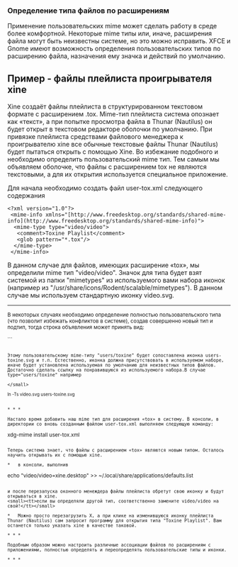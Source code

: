 ### Определение типа файлов по расширениям

Применение пользовательских mime может сделать работу в среде более комфортной. Некоторые mime типы или, иначе, расширения файла могут быть неизвестны системе, но это можно исправить.
XFCE и Gnome имеют возможность определения пользовательских типов по расширению файла, назначения ему значка и действий по умолчанию.

## Пример - файлы плейлиста проигрывателя xine

Xine создаёт файлы плейлиста в структурированном текстовом формате с расширением .tox.
Mime-тип плейлиста система опознает как «текст», а при попытке просмотра файла в Thunar (Nautilus) он будет открыт в текстовом редакторе оболочки по умолчанию. При привязке плейлиста средствами файлового менеджера к проигрывателю xine все обычные текстовые файлы Thunar (Nautilus) будет пытаться открыть с помощью Xine.
Во избежание подобного и необходимо определить пользовательский mime тип. Тем самым мы объявляем оболочке, что файлы с расширением tox не являются текстовыми, а для их открытия используется специальное приложение.

Для начала необходимо создать файл user-tox.xml следующего содержания

```
<?xml version="1.0"?>
 <mime-info xmlns="[http://www.freedesktop.org/standards/shared-mime-info](http://www.freedesktop.org/standards/shared-mime-info)">
  <mime-type type="video/video">
   <comment>Toxine Playlist</comment>
   <glob pattern="*.tox"/>
  </mime-type>
 </mime-info>

```

В данном случае для файлов, имеющих расширение «tox», мы определили mime тип "video/video". Значок для типа будет взят системой из папки "mimetypes" из используемого вами набора иконок (например из "/usr/share/icons/Rodent/scalable/mimetypes"). В данном случае мы используем стандартную иконку video.svg.

* * *

<small>В некоторых случаях необходимо определение полностью пользовательского типа (что позволит избежать конфликтов в системе), создав совершенно новый тип и подтип, тогда строка объявления может принять вид:</small>

<small>
```
<mime-type type="users/toxine">

```

Этому пользовательскому mime-типу "users/toxine" будет сопоставлена иконка users-toxine.svg и т.п. Естественно, иконка должна присутствовать в используемом наборе, иначе будет установлена используемая по умолчанию для неизвестных типов файлов.
Достаточно сделать ссылку на понравившуюся из используемого набора.В случае type="users/toxine" например

</small>
```
<small>ln -Ts video.svg  users-toxine.svg</small>

```

* * *

Настало время добавить наш mime тип для расширения «tox» в систему. В консоли, в директории со вновь созданным файлом user-tox.xml выполняем следующую команду:

```
xdg-mime install user-tox.xml

```

Теперь система знает, что файлы с расширением «tox» являются новым типом. Осталось научить открывать их с помощью xine.

*   в консоли, выполнив

```
echo "video/video=xine.desktop" >> ~/.local/share/applications/defaults.list 

```

и после перезапуска оконного менеждера файлы плейлиста обретут свою иконку и будут открываться в xine.
<small><tt>если вы определяли другой тип, соответственно замените video/video на свой!</tt></small>

*   Можно просто перезагрузить Х, а при клике на изменившуюся иконку плейлиста Thunar (Nautilus) сам запросит программу для открытия типа "Toxine Playlist". Вам останется только указать xine в качестве таковой.

* * *

Подобным образом можно настроить различные ассоциации файлов по расширениям с приложениями, полностью определять и переопределять пользовательские типы и иконки.

* * *